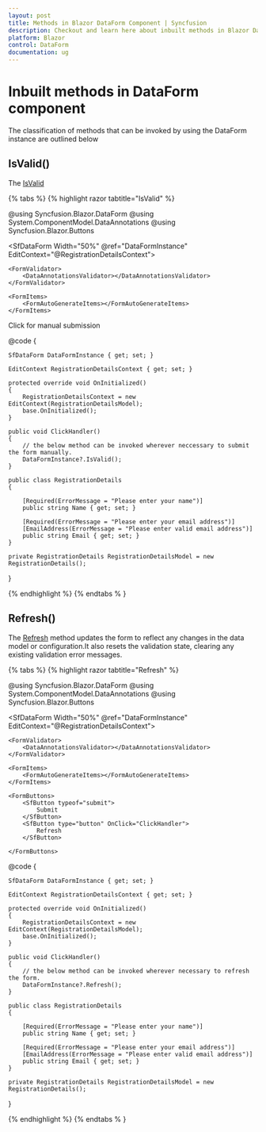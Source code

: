 ```yaml
---
layout: post
title: Methods in Blazor DataForm Component | Syncfusion
description: Checkout and learn here about inbuilt methods in Blazor DataForm component.
platform: Blazor
control: DataForm
documentation: ug
---
```


# Inbuilt methods in DataForm component

The classification of methods that can be invoked by using the DataForm instance are outlined below 

## IsValid()

 The [IsValid](https://help.syncfusion.com/cr/blazor/Syncfusion.Blazor.DataForm.SfDataForm.html#Syncfusion_Blazor_DataForm_SfDataForm_IsValid)


{% tabs %}
{% highlight razor tabtitle="IsValid" %}

@using Syncfusion.Blazor.DataForm
@using System.ComponentModel.DataAnnotations
@using Syncfusion.Blazor.Buttons


<SfDataForm Width="50%"
            @ref="DataFormInstance"
            EditContext="@RegistrationDetailsContext">

    <FormValidator>
        <DataAnnotationsValidator></DataAnnotationsValidator>
    </FormValidator>

    <FormItems>
        <FormAutoGenerateItems></FormAutoGenerateItems>
    </FormItems>

</SfDataForm>

<SfButton OnClick="ClickHandler">Click for manual submission</SfButton>

@code {

    SfDataForm DataFormInstance { get; set; }

    EditContext RegistrationDetailsContext { get; set; }

    protected override void OnInitialized()
    {
        RegistrationDetailsContext = new EditContext(RegistrationDetailsModel);
        base.OnInitialized();
    }

    public void ClickHandler()
    {
        // the below method can be invoked wherever neccessary to submit the form manually.
        DataFormInstance?.IsValid();
    }

    public class RegistrationDetails
    {

        [Required(ErrorMessage = "Please enter your name")]
        public string Name { get; set; }

        [Required(ErrorMessage = "Please enter your email address")]
        [EmailAddress(ErrorMessage = "Please enter valid email address")]
        public string Email { get; set; }
    }

    private RegistrationDetails RegistrationDetailsModel = new RegistrationDetails();
}

{% endhighlight %}
{% endtabs % }

## Refresh()

 The [Refresh](https://help.syncfusion.com/cr/blazor/Syncfusion.Blazor.DataForm.SfDataForm.html#Syncfusion_Blazor_DataForm_SfDataForm_Refresh) method updates the form to reflect any changes in the data model or configuration.It also resets the validation state, clearing any existing validation error messages. 

 {% tabs %}
{% highlight razor tabtitle="Refresh" %}

@using Syncfusion.Blazor.DataForm
@using System.ComponentModel.DataAnnotations
@using Syncfusion.Blazor.Buttons


<SfDataForm Width="50%"
            @ref="DataFormInstance"
            EditContext="@RegistrationDetailsContext">

    <FormValidator>
        <DataAnnotationsValidator></DataAnnotationsValidator>
    </FormValidator>

    <FormItems>
        <FormAutoGenerateItems></FormAutoGenerateItems>
    </FormItems>

    <FormButtons>
        <SfButton typeof="submit">
            Submit
        </SfButton>
        <SfButton type="button" OnClick="ClickHandler">
            Refresh
        </SfButton>

    </FormButtons>

</SfDataForm>


@code {

    SfDataForm DataFormInstance { get; set; }

    EditContext RegistrationDetailsContext { get; set; }

    protected override void OnInitialized()
    {
        RegistrationDetailsContext = new EditContext(RegistrationDetailsModel);
        base.OnInitialized();
    }

    public void ClickHandler()
    {
        // the below method can be invoked wherever necessary to refresh the form.
        DataFormInstance?.Refresh();
    }

    public class RegistrationDetails
    {

        [Required(ErrorMessage = "Please enter your name")]
        public string Name { get; set; }

        [Required(ErrorMessage = "Please enter your email address")]
        [EmailAddress(ErrorMessage = "Please enter valid email address")]
        public string Email { get; set; }
    }

    private RegistrationDetails RegistrationDetailsModel = new RegistrationDetails();
}

{% endhighlight %}
{% endtabs % }